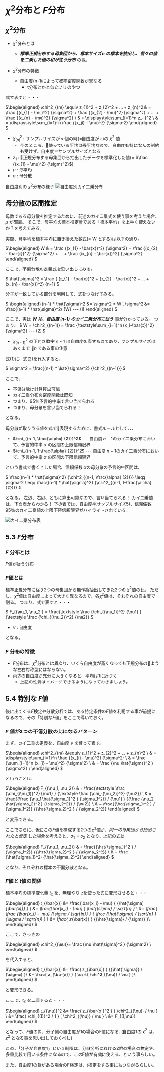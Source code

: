 # $\chi^2$分布と $F$分布

## $\chi^2$分布

- $\chi^2$分布とは
  - ***標準正規分布する母集団から、標本サイズ $n$ の標本を抽出し、個々の値を二乗した値の和が従う分布*** の事。

- $\chi^2$分布の特徴
  - 自由度(n-1)によって確率密度関数が異なる
    - t分布とかと似たノリのやつ

式で表すと・・・

$\begin{aligned}
\chi^2_{(n)} \equiv z_{1}^2 + z_{2}^2 + ... + z_{n}^2
& = \frac {(x_{1} - \mu)^2} {\sigma^2} + \frac {(x_{2} - \mu)^2} {\sigma^2} + ... + \frac {(x_{n} - \mu)^2} {\sigma^2} \\
& = 	\displaystyle\sum_{i=1}^n	z_{i}^2	\\
& = \displaystyle\sum_{i=1}^n	 \frac {(x_{i} - \mu)^2} {\sigma^2}
\end{aligned}
$

- $\chi^2_{(n)}$ : サンプルサイズが $n$ 個の時(=自由度が $n$)の $\chi^2$ 値
  - 今のところ、使っている平均は母平均なので、自由度も特になんの制約も受けず、自由度＝サンプルサイズとなる
- $z_{1}$ : 正規分布する母集団から抽出したデータを標準化した値(= $\frac {(x_{1} - \mu)^2} {\sigma^2}$)
- $\mu$ : 母平均
- $\sigma$ : 母分散

自由度別の $\chi^2$分布の様子
![自由度別カイ二乗分布](./img/24.png)

## 母分散の区間推定
母数である母分散を推定するために、前述のカイ二乗式を使う事を考えた場合、$\mu$ が邪魔。
そこで、母平均の標本推定量である「標本平均」を上手く使えないか？を考えてみる。

実際、母平均を標本平均に置き換えた数式(= W とする)は以下の通り。

$\begin{aligned}
W & = \frac {(x_{1} - \bar{x})^2} {\sigma^2} + \frac {(x_{2} - \bar{x})^2} {\sigma^2} + ... + \frac {(x_{n} - \bar{x})^2} {\sigma^2}
\end{aligned}
$

ここで、不偏分散の定義式を思い出してみる。

$ \hat{\sigma}^2 = \frac { (x_{1} - \bar{x})^2 + (x_{2} - \bar{x})^2 + ... +  (x_{n} - \bar{x})^2} {n-1} $

分子が一致している部分を利用して、式をつなげてみる。

$
\begin{aligned}
(n-1) * \hat{\sigma}^2 &= \sigma^2 * W \\
\sigma^2 &= \frac{(n-1) * \hat{\sigma}^2} {W} --- (1)
\end{aligned}
$

ここで、実は ***$W$ は、自由度 (n-1) のカイ二乗分布に従う*** 事が分かっている。
つまり、
$
W = \chi^2_{(n-1)} = \frac {\textstyle\sum_{i=1}^n	(x_i-\bar{x})^2} {\sigma^2} --- (2)
$
- $\chi^2_{(n-1)}$ の下付き数字 $n-1$ は自由度を表すものであり、サンプルサイズはあくまで $n$ である事の注意

式(1)に、式(2)を代入すると、

$
\sigma^2 = \frac{(n-1) * \hat{\sigma}^2} {\chi^2_{(n-1)}}
$

ここで、
- 不偏分散は計算算出可能
- カイ二乗分布の密度関数は既知
- つまり、95％予言的中率で言い当てられる
- つまり、母分散を言い当てられる！

となる。

母分散が取りうる値を式で表現するために、書式ルールとして、、、
- $\chi_{(n-1, \frac{\alpha} {2})}^2$ --- 自由度 $n-1$のカイ二乗分布において、予言的中率 $\alpha$ の区間の上限信頼限界
- $\chi_{(n-1, 1-\frac{\alpha} {2})}^2$ --- 自由度 $n-1$のカイ二乗分布において、予言的中率 $\alpha$ の区間の下限信頼限界

という書式で書くとした場合、信頼係数 $\alpha$の母分散の予言的中区間は、

$
\frac{(n-1) * \hat{\sigma}^2} {\chi^2_{(n-1, \frac{\alpha} {2})}} \leqq \sigma^2 \leqq \frac{(n-1) * \hat{\sigma}^2} {\chi^2_{(n-1, 1-\frac{\alpha} {2})}}
$

となる。
左辺、右辺、ともに算出可能なので、言い当てられる！
カイ二乗値は、下の表からわかる！
下の表では、自由度4(サンプルサイズ5)、信頼係数95％のカイ二乗値の上限下限信頼限界がハイライトされている。

![カイ二乗分布表](./img/25.png)

## 5.3 $F$分布

### $F$ 分布とは
$F$値が従う分布

### $F$値とは
標準正規分布に従う2つの母集団から無作為抽出してきた2つの $\chi^2$値の比。
ただし、$\chi^2$値は自由度によって大きく異なるので、各$\chi^2$値は、それぞれの自由度で割る。
つまり、式で表すと・・・

$
F_{(\nu_1, \nu_2)} = \frac{\textstyle \frac {\chi_{(\nu_1)}^2} {\nu1} } {\textstyle \frac {\chi_{(\nu_2)}^2} {\nu2}}
$
- $\nu$ : 自由度

となる。

### $F$ 分布の特徴
- $F$分布は、$\chi^2$分布とは異なり、いくら自由度が高くなっても正規分布のような左右対称型にはならない。
- 両方の自由度が充分に大きくなると、平均は1に近づく
  - 上記の性質はイメージできるようになっておきましょう。

## 5.4 特別な $F$値
後に出てくる$F$検定や分散分析では、ある特定条件の$F$値を利用する事が前提になるので、その「特別な$F$値」をここで導いておく。

### $F$ 値が2つの不偏分散の比になるパターン
まず、カイ二乗の定義を、自由度 $\nu$ を使って表す。

$\begin{aligned}
\chi^2_{(n)} &\equiv z_{1}^2 + z_{2}^2 + ... + z_{n}^2 \\
& = \displaystyle\sum_{i=1}^n	 \frac {(x_{i} - \mu)^2} {\sigma^2} \\
& = \frac {\sum_{i=1}^n (x_{i} - \mu)^2} {\sigma^2} \\
& = \frac {\nu \hat{\sigma}^2 } {\sigma^2} \\
\end{aligned}
$

ということは、

$\begin{aligned}
F_{(\nu_1, \nu_2)} & = \frac{\textstyle \frac {\chi_{(\nu_1)}^2} {\nu1} } {\textstyle \frac {\chi_{(\nu_2)}^2} {\nu2}} \\
& = \frac{{\frac {\nu_1 \hat{\sigma_1}^2 } {\sigma_1^2}} / {\nu1} } {{\frac {\nu_2 \hat{\sigma_2}^2 } {\sigma_2^2}} / {\nu2}} \\
& = \frac{{\hat{\sigma_1}^2 } / {\sigma_1^2}} {{\hat{\sigma_2}^2 } / {\sigma_2^2}}
\end{aligned}
$

と変形できる。

ここでさらに、仮にこの$F$値を構成する2つの$\chi^2$値が、_同一の母集団から抽出されたと仮定_ した場合を考えると、$\sigma_1 = \sigma_2$ となり、上記の式は

$\begin{aligned}
F_{(\nu_1, \nu_2)}
& = \frac{{\hat{\sigma_1}^2 } / {\sigma_1^2}} {{\hat{\sigma_2}^2 } / {\sigma_2^2}} \\
& = \frac {\hat{\sigma_1}^2} {\hat{\sigma_2}^2}
\end{aligned}
$

となり、それぞれの標本の不偏分散となる。

### $F$値と $t$値の関係

標本平均の標準変化量 $t_{\bar{x}}$ を、無理やり $z$を使った式に変形させると・・・

$\begin{aligned}
t_{\bar{x}} &= \frac{\bar{x_i} - \mu} { {\hat{\sigma}_{\bar{x}}} } \\
&= \frac{\bar{x_i} - \mu} { \hat{\sigma} / \sqrt{n} } \\
&= \frac{ \frac {\bar{x_i} - \mu} {\sigma / \sqrt{n}} } { \frac {\hat{\sigma} / \sqrt{n} } {\sigma / \sqrt{n}} } \\
&= \frac{ z_{\bar{x}} } {{\hat{\sigma}} / {\sigma} }\\
\end{aligned}
$

ここで、さっきの

$\begin{aligned}
\chi^2_{(\nu)}= \frac {\nu \hat{\sigma}^2 } {\sigma^2} \\
\end{aligned}
$

を代入すると、

$\begin{aligned}
t_{\bar{x}}
&= \frac{ z_{\bar{x}} } {{\hat{\sigma}} / {\sigma} }\\
&= \frac{ z_{\bar{x}} } { \sqrt{ \chi^2_{(\nu)} / \nu } }\\
\end{aligned}
$

と変形できる。

ここで、$t_{\bar{x}}$ を二乗すると・・・

$\begin{aligned}
t_{(\nu)}^2 &= \frac{ z_{\bar{x}}^2 } { \chi^2_{(\nu)} / \nu } \\
&= \frac{ \chi_{(1)}^2 / 1 } { \chi^2_{(\nu)} / \nu } \\
&= F_{(1,\nu)}
\end{aligned}
$

となって、$F$値の内、分子側の自由度が1の場合のF値になる.
(自由度1の $\chi^2$ は、$z^2$ となる事を思い出しておくべし)

この、「分子が自由度1」という制限は、分散分析における2群の場合の検定や、多重比較で用いる条件になるので、このF値が有効に使える、という事らしい。

また、自由度1の群がある場合のF検定は、t検定をする事にもつながるらしい。
